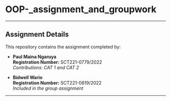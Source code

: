# OOP-_assignment_and_groupwork
---

## Assignment Details

This repository contains the assignment completed by:

- **Paul Maina Ngaruya**  
  **Registration Number:** SCT221-0779/2022  
  *Contributions: CAT 1 and CAT 2*

- **Bidwell Wario**  
  **Registration Number:** SCT221-0819/2022  
  *Included in the group assignment*



---
